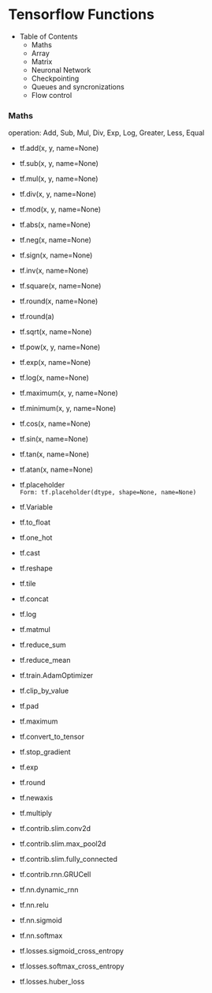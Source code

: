 # Tensorflow Functions

- Table of Contents
  - Maths
  - Array
  - Matrix
  - Neuronal Network
  - Checkpointing
  - Queues and syncronizations
  - Flow control
 
### Maths
 
operation: Add, Sub, Mul, Div, Exp, Log, Greater, Less, Equal
 
- tf.add(x, y, name=None)
- tf.sub(x, y, name=None)
- tf.mul(x, y, name=None)
- tf.div(x, y, name=None)
- tf.mod(x, y, name=None)
- tf.abs(x, name=None)
- tf.neg(x, name=None)
- tf.sign(x, name=None)
- tf.inv(x, name=None)
- tf.square(x, name=None)
- tf.round(x, name=None)
- tf.round(a)
- tf.sqrt(x, name=None)
- tf.pow(x, y, name=None)
- tf.exp(x, name=None)
- tf.log(x, name=None)
- tf.maximum(x, y, name=None)
- tf.minimum(x, y, name=None)
- tf.cos(x, name=None)
- tf.sin(x, name=None)
- tf.tan(x, name=None)
- tf.atan(x, name=None)
 

- tf.placeholder <br />
`Form: tf.placeholder(dtype, shape=None, name=None)` <br />

- tf.Variable

- tf.to_float

- tf.one_hot

- tf.cast

- tf.reshape

- tf.tile

- tf.concat

- tf.log

- tf.matmul

- tf.reduce_sum

- tf.reduce_mean

- tf.train.AdamOptimizer

- tf.clip_by_value

- tf.pad

- tf.maximum

- tf.convert_to_tensor

- tf.stop_gradient

- tf.exp

- tf.round

- tf.newaxis

- tf.multiply


- tf.contrib.slim.conv2d

- tf.contrib.slim.max_pool2d

- tf.contrib.slim.fully_connected

- tf.contrib.rnn.GRUCell

- tf.nn.dynamic_rnn

- tf.nn.relu

- tf.nn.sigmoid

- tf.nn.softmax

- tf.losses.sigmoid_cross_entropy

- tf.losses.softmax_cross_entropy

- tf.losses.huber_loss




